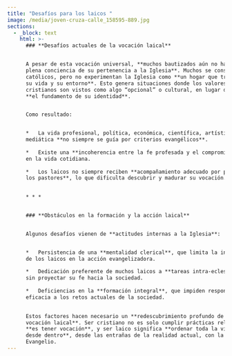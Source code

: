 ```yaml
---
title: "Desafíos para los laicos "
image: /media/joven-cruza-calle_158595-889.jpg
sections:
  - _block: text
    html: >-
      ### **Desafíos actuales de la vocación laical**


      A pesar de esta vocación universal, **muchos bautizados aún no han tomado
      plena conciencia de su pertenencia a la Iglesia**. Muchos se consideran
      católicos, pero no experimentan la Iglesia como **un hogar que transforma
      su vida y su entorno**. Esto genera situaciones donde los valores
      cristianos son vistos como algo “opcional” o cultural, en lugar de ser
      **el fundamento de su identidad**.


      Como resultado:


      *   La vida profesional, política, económica, científica, artística y
      mediática **no siempre se guía por criterios evangélicos**.
          
      *   Existe una **incoherencia entre la fe profesada y el compromiso real**
      en la vida cotidiana.
          
      *   Los laicos no siempre reciben **acompañamiento adecuado por parte de
      los pastores**, lo que dificulta descubrir y madurar su vocación.
          

      * * *


      ### **Obstáculos en la formación y la acción laical**


      Algunos desafíos vienen de **actitudes internas a la Iglesia**:


      *   Persistencia de una **mentalidad clerical**, que limita la iniciativa
      de los laicos en la acción evangelizadora.
          
      *   Dedicación preferente de muchos laicos a **tareas intra-eclesiales**,
      sin proyectar su fe hacia la sociedad.
          
      *   Deficiencias en la **formación integral**, que impiden responder con
      eficacia a los retos actuales de la sociedad.
          

      Estos factores hacen necesario un **redescubrimiento profundo de la
      vocación laical**. Ser cristiano no es solo cumplir prácticas religiosas:
      **es tener vocación**, y ser laico significa **ordenar toda la vida social
      desde dentro**, desde las entrañas de la realidad actual, con la luz del
      Evangelio.
---
```

